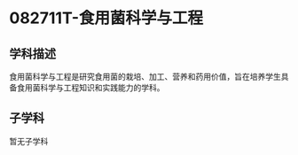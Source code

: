 # 082711T-食用菌科学与工程

## 学科描述
食用菌科学与工程是研究食用菌的栽培、加工、营养和药用价值，旨在培养学生具备食用菌科学与工程知识和实践能力的学科。

## 子学科

暂无子学科
